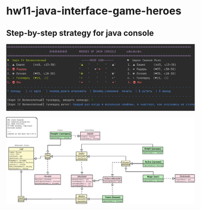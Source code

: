 # hw11-java-interface-game-heroes
Step-by-step strategy for java console
----
![alt text](screenshot.jpg)

![alt text](classes_diagram_heroes.jpg)
